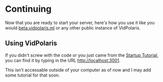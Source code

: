 # Continuing
Now that you are ready to start your server, here's how you use it like you would [beta.vidpolaris.ml](https://beta.vidpolaris.ml) or
any other public instance of VidPolaris.

## Using VidPolaris
If you didn't screw with the code or you just came from the [Startup Tutorial](../README.md), you can find it by typing in the URL
[http://localhost:3001](http://localhost:3001).

This isn't accessable outside of your computer as of now and I may add some tutorial for that soon.
